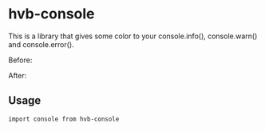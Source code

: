 # hvb-console

This is a library that gives some color to your console.info(), console.warn() and console.error().

Before:

[](https://user-images.githubusercontent.com/110549389/238592355-5a3db714-60ad-4bf0-946a-afbaa43e039a.png)

After:

[](https://user-images.githubusercontent.com/110549389/238592380-788069a4-236a-4afe-8490-441705f9a928.png)

## Usage

`import console from hvb-console`
